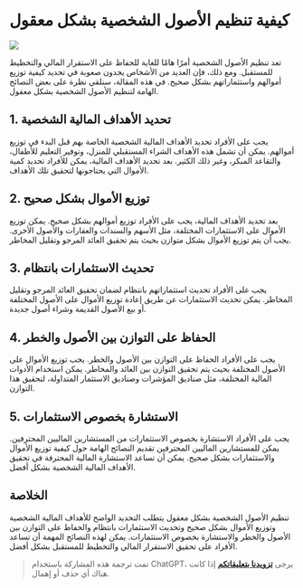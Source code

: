 # كيفية تنظيم الأصول الشخصية بشكل معقول

![](https://img.wiki-power.com/d/wiki-media/img/20210312135502.png)

تعد تنظيم الأصول الشخصية أمرًا هامًا للغاية للحفاظ على الاستقرار المالي والتخطيط للمستقبل. ومع ذلك، فإن العديد من الأشخاص يجدون صعوبة في تحديد كيفية توزيع أموالهم واستثماراتهم بشكل صحيح. في هذه المقالة، سنلقي نظرة على بعض النصائح الهامة لتنظيم الأصول الشخصية بشكل معقول.

## 1. تحديد الأهداف المالية الشخصية

يجب على الأفراد تحديد الأهداف المالية الشخصية الخاصة بهم قبل البدء في توزيع أموالهم. يمكن أن تشمل هذه الأهداف الشراء المستقبلي للمنزل، وتوفير التعليم للأطفال، والتقاعد المبكر، وغير ذلك الكثير. بعد تحديد الأهداف المالية، يمكن للأفراد تحديد كمية الأموال التي يحتاجونها لتحقيق تلك الأهداف.

## 2. توزيع الأموال بشكل صحيح

بعد تحديد الأهداف المالية، يجب على الأفراد توزيع أموالهم بشكل صحيح. يمكن توزيع الأموال على الاستثمارات المختلفة، مثل الأسهم والسندات والعقارات والأصول الأخرى. يجب أن يتم توزيع الأموال بشكل متوازن بحيث يتم تحقيق العائد المرجو وتقليل المخاطر.

## 3. تحديث الاستثمارات بانتظام

يجب على الأفراد تحديث استثماراتهم بانتظام لضمان تحقيق العائد المرجو وتقليل المخاطر. يمكن تحديث الاستثمارات عن طريق إعادة توزيع الأموال على الأصول المختلفة أو بيع الأصول القديمة وشراء أصول جديدة.

## 4. الحفاظ على التوازن بين الأصول والخطر

يجب على الأفراد الحفاظ على التوازن بين الأصول والخطر. يجب توزيع الأموال على الأصول المختلفة بحيث يتم تحقيق التوازن بين العائد والمخاطر. يمكن استخدام الأدوات المالية المختلفة، مثل صناديق المؤشرات وصناديق الاستثمار المتداولة، لتحقيق هذا التوازن.

## 5. الاستشارة بخصوص الاستثمارات

يجب على الأفراد الاستشارة بخصوص الاستثمارات من المستشارين الماليين المحترفين. يمكن للمستشارين الماليين المحترفين تقديم النصائح الهامة حول كيفية توزيع الأموال والاستثمارات بشكل صحيح. يمكن أن تساعد الاستشارة المالية المحترفة في تحقيق الأهداف المالية الشخصية بشكل أفضل.

## الخلاصة

تنظيم الأصول الشخصية بشكل معقول يتطلب التحديد الواضح للأهداف المالية الشخصية وتوزيع الأموال بشكل صحيح وتحديث الاستثمارات بانتظام والحفاظ على التوازن بين الأصول والخطر والاستشارة بخصوص الاستثمارات. يمكن لهذه النصائح المهمة أن تساعد الأفراد على تحقيق الاستقرار المالي والتخطيط للمستقبل بشكل أفضل.

> تمت ترجمة هذه المشاركة باستخدام ChatGPT، يرجى [**تزويدنا بتعليقاتكم**](https://github.com/linyuxuanlin/Wiki_MkDocs/issues/new) إذا كانت هناك أي حذف أو إهمال.